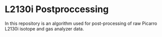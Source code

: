 # L2130i Postproccessing
In this repository is an algorithm used for post-processing of raw Picarro L2130i isotope and gas analyzer data. 
